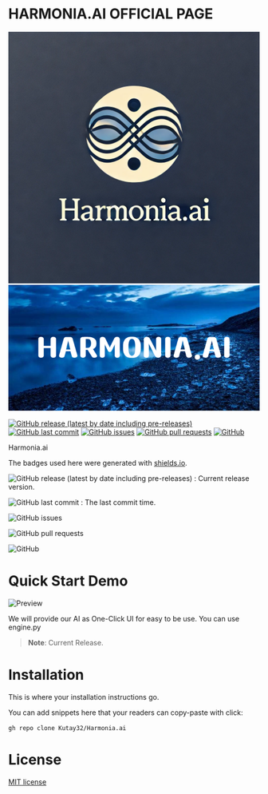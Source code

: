 

# HARMONIA.AI OFFICIAL PAGE

![Header](./header.png)
![Banner](./banner.png)


[![GitHub release (latest by date including pre-releases)](https://img.shields.io/github/v/release/navendu-pottekkat/awesome-readme?include_prereleases)](https://img.shields.io/github/v/release/navendu-pottekkat/awesome-readme?include_prereleases)
[![GitHub last commit](https://img.shields.io/github/last-commit/navendu-pottekkat/awesome-readme)](https://img.shields.io/github/last-commit/navendu-pottekkat/awesome-readme)
[![GitHub issues](https://img.shields.io/github/issues-raw/navendu-pottekkat/awesome-readme)](https://img.shields.io/github/issues-raw/navendu-pottekkat/awesome-readme)
[![GitHub pull requests](https://img.shields.io/github/issues-pr/navendu-pottekkat/awesome-readme)](https://img.shields.io/github/issues-pr/navendu-pottekkat/awesome-readme)
[![GitHub](https://img.shields.io/github/license/navendu-pottekkat/awesome-readme)](https://img.shields.io/github/license/navendu-pottekkat/awesome-readme)


Harmonia.ai


The badges used here were generated with [shields.io](https://shields.io/).


<!-- Add badges with link to Shields IO -->

![GitHub release (latest by date including pre-releases)](https://img.shields.io/github/v/release/navendu-pottekkat/awesome-readme?include_prereleases)
: Current release version.

![GitHub last commit](https://img.shields.io/github/last-commit/navendu-pottekkat/awesome-readme)
: The last commit time.

![GitHub issues](https://img.shields.io/github/issues-raw/navendu-pottekkat/awesome-readme)


![GitHub pull requests](https://img.shields.io/github/issues-pr/navendu-pottekkat/awesome-readme)

![GitHub](https://img.shields.io/github/license/navendu-pottekkat/awesome-readme)


# Quick Start Demo

![Preview](https://picsum.photos/1920/1080)

We will provide our AI as One-Click UI for easy to be use. You can use engine.py
> **Note**: Current Release.



# Installation


This is where your installation instructions go.

You can add snippets here that your readers can copy-paste with click:

```shell
gh repo clone Kutay32/Harmonia.ai
```


# License


[MIT license](./LICENSE)


